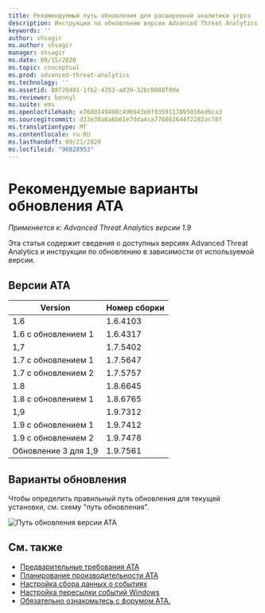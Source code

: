 ```yaml
---
title: Рекомендуемый путь обновления для расширенной аналитики угроз
description: Инструкции по обновлению версии Advanced Threat Analytics (ATA).
keywords: ''
author: shsagir
ms.author: shsagir
manager: shsagir
ms.date: 09/15/2020
ms.topic: conceptual
ms.prod: advanced-threat-analytics
ms.technology: ''
ms.assetid: 88720401-1fb2-4353-ad39-32bc0088f0de
ms.reviewer: bennyl
ms.suite: ems
ms.openlocfilehash: e7680149498c496943ebf9359117895016ed6ca3
ms.sourcegitcommit: d33e38a6a6b61e7dda4ca778862644f2282ac78f
ms.translationtype: MT
ms.contentlocale: ru-RU
ms.lasthandoff: 09/21/2020
ms.locfileid: "90828953"
---
```

# <a name="recommended-upgrade-path-for-ata"></a>Рекомендуемые варианты обновления ATA

*Применяется к: Advanced Threat Analytics версии 1.9*

Эта статья содержит сведения о доступных версиях Advanced Threat Analytics и инструкции по обновлению в зависимости от используемой версии.

## <a name="ata-versions"></a>Версии ATA

|Version|Номер сборки|
|----|----|
|1.6|1.6.4103|
|1.6 с обновлением 1|1.6.4317|
|1,7|1.7.5402|
|1.7 с обновлением 1|1.7.5647|
|1.7 с обновлением 2|1.7.5757|
|1.8|1.8.6645|
|1.8 с обновлением 1|1.8.6765|
|1,9|1.9.7312|
|1.9 с обновлением 1|1.9.7412|
|1.9 с обновлением 2|1.9.7478|
|Обновление 3 для 1,9|1.9.7561|

## <a name="upgrade-paths"></a>Варианты обновления

Чтобы определить правильный путь обновления для текущей установки, см. схему "путь обновления".

![Путь обновления версии ATA](media/upgrade-path-ata.png)

## <a name="see-also"></a>См. также

- [Предварительные требования ATA](ata-prerequisites.md)
- [Планирование производительности ATA](ata-capacity-planning.md)
- [Настройка сбора данных о событиях](configure-event-collection.md)
- [Настройка пересылки событий Windows](configure-event-collection.md)
- [Обязательно ознакомьтесь с форумом ATA.](https://social.technet.microsoft.com/Forums/security/home?forum=mata)
